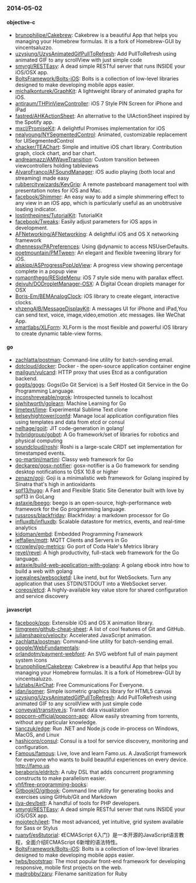 ### 2014-05-02

#### objective-c
* [brunophilipe/Cakebrew](https://github.com/brunophilipe/Cakebrew): Cakebrew is a beautiful App that helps you managing your Homebrew formulas. It is a fork of Homebrew-GUI by vincentsaluzzo.
* [uzysjung/UzysAnimatedGifPullToRefresh](https://github.com/uzysjung/UzysAnimatedGifPullToRefresh): Add PullToRefresh using animated GIF to any scrollView with just simple code
* [smyrgl/RESTEasy](https://github.com/smyrgl/RESTEasy): A dead simple RESTful server that runs INSIDE your iOS/OSX app.
* [BoltsFramework/Bolts-iOS](https://github.com/BoltsFramework/Bolts-iOS): Bolts is a collection of low-level libraries designed to make developing mobile apps easier.
* [michalkonturek/GraphKit](https://github.com/michalkonturek/GraphKit): A lightweight library of animated graphs for iOS.
* [antiraum/THPinViewController](https://github.com/antiraum/THPinViewController): iOS 7 Style PIN Screen for iPhone and iPad
* [fastred/AHKActionSheet](https://github.com/fastred/AHKActionSheet): An alternative to the UIActionSheet inspired by the Spotify app.
* [mxcl/PromiseKit](https://github.com/mxcl/PromiseKit): A delightful Promises implementation for iOS
* [nealyoung/NYSegmentedControl](https://github.com/nealyoung/NYSegmentedControl): Animated, customizable replacement for UISegmentedControl
* [xhacker/TEAChart](https://github.com/xhacker/TEAChart): Simple and intuitive iOS chart library. Contribution graph, clock chart, and bar chart.
* [andreamazz/AMWaveTransition](https://github.com/andreamazz/AMWaveTransition): Custom transition between viewcontrollers holding tableviews
* [AlvaroFranco/AFSoundManager](https://github.com/AlvaroFranco/AFSoundManager): iOS audio playing (both local and streaming) made easy
* [rubbercitywizards/KeyGrip](https://github.com/rubbercitywizards/KeyGrip): A remote pasteboard management tool with presentation notes for iOS and Mac.
* [facebook/Shimmer](https://github.com/facebook/Shimmer): An easy way to add a simple shimmering effect to any view in an iOS app, which is particularly useful as an unobtrusive loading indicator.
* [lostinthepines/TutorialKit](https://github.com/lostinthepines/TutorialKit): TutorialKit
* [facebook/Tweaks](https://github.com/facebook/Tweaks): Easily adjust parameters for iOS apps in development.
* [AFNetworking/AFNetworking](https://github.com/AFNetworking/AFNetworking): A delightful iOS and OS X networking framework
* [dhennessy/PAPreferences](https://github.com/dhennessy/PAPreferences): Using @dynamic to access NSUserDefaults.
* [poetmountain/PMTween](https://github.com/poetmountain/PMTween): An elegant and flexible tweening library for iOS.
* [alskipp/ASProgressPopUpView](https://github.com/alskipp/ASProgressPopUpView): A progress view showing percentage complete in a popup view 
* [romaonthego/RESideMenu](https://github.com/romaonthego/RESideMenu): iOS 7 style side menu with parallax effect.
* [deivuh/DODropletManager-OSX](https://github.com/deivuh/DODropletManager-OSX): A Digital Ocean droplets manager for OSX
* [Boris-Em/BEMAnalogClock](https://github.com/Boris-Em/BEMAnalogClock): iOS library to create elegant, interactive clocks.
* [xhzengAIB/MessageDisplayKit](https://github.com/xhzengAIB/MessageDisplayKit): A messages UI for iPhone and iPad,You can send text, voice, image,video,emotion .etc messages. like WeChat App.
* [xmartlabs/XLForm](https://github.com/xmartlabs/XLForm): XLForm is the most flexible and powerful iOS library to create dynamic table-view forms.

#### go
* [zachlatta/postman](https://github.com/zachlatta/postman): Command-line utility for batch-sending email.
* [dotcloud/docker](https://github.com/dotcloud/docker): Docker - the open-source application container engine
* [mailgun/vulcand](https://github.com/mailgun/vulcand): HTTP proxy that uses Etcd as a configuration backend.
* [gogits/gogs](https://github.com/gogits/gogs): Gogs(Go Git Service) is a Self Hosted Git Service in the Go Programming Language.
* [inconshreveable/ngrok](https://github.com/inconshreveable/ngrok): Introspected tunnels to localhost
* [sjwhitworth/golearn](https://github.com/sjwhitworth/golearn): Machine Learning for Go
* [limetext/lime](https://github.com/limetext/lime): Experimental Sublime Text clone
* [kelseyhightower/confd](https://github.com/kelseyhightower/confd): Manage local application configuration files using templates and data from etcd or consul
* [nelhage/gojit](https://github.com/nelhage/gojit): JIT code-generation in golang!
* [hybridgroup/gobot](https://github.com/hybridgroup/gobot): A Go framework/set of libraries for robotics and physical computing
* [soundcloud/roshi](https://github.com/soundcloud/roshi): Roshi is a large-scale CRDT set implementation for timestamped events.
* [go-martini/martini](https://github.com/go-martini/martini): Classy web framework for Go
* [deckarep/gosx-notifier](https://github.com/deckarep/gosx-notifier): gosx-notifier is a Go framework for sending desktop notifications to OSX 10.8 or higher
* [zenazn/goji](https://github.com/zenazn/goji): Goji is a minimalistic web framework for Golang inspired by Sinatra that's high in antioxidants
* [spf13/hugo](https://github.com/spf13/hugo): A Fast and Flexible Static Site Generator built with love by spf13 in GoLang
* [astaxie/beego](https://github.com/astaxie/beego): beego is an open-source, high-performance web framework for the Go programming language.
* [russross/blackfriday](https://github.com/russross/blackfriday): Blackfriday: a markdown processor for Go
* [influxdb/influxdb](https://github.com/influxdb/influxdb): Scalable datastore for metrics, events, and real-time analytics
* [kidoman/embd](https://github.com/kidoman/embd): Embedded Programming Framework
* [jeffallen/mqtt](https://github.com/jeffallen/mqtt): MQTT Clients and Servers in Go
* [rcrowley/go-metrics](https://github.com/rcrowley/go-metrics): Go port of Coda Hale's Metrics library
* [revel/revel](https://github.com/revel/revel): A high productivity, full-stack web framework for the Go language.
* [astaxie/build-web-application-with-golang](https://github.com/astaxie/build-web-application-with-golang): A golang ebook intro how to build a web with golang
* [joewalnes/websocketd](https://github.com/joewalnes/websocketd): Like inetd, but for WebSockets. Turn any application that uses STDIN/STDOUT into a WebSocket server.
* [coreos/etcd](https://github.com/coreos/etcd): A highly-available key value store for shared configuration and service discovery

#### javascript
* [facebook/pop](https://github.com/facebook/pop): Extensible iOS and OS X animation library.
* [tiimgreen/github-cheat-sheet](https://github.com/tiimgreen/github-cheat-sheet): A list of cool features of Git and GitHub.
* [julianshapiro/velocity](https://github.com/julianshapiro/velocity): Accelerated JavaScript animation.
* [zachlatta/postman](https://github.com/zachlatta/postman): Command-line utility for batch-sending email.
* [google/WebFundamentals](https://github.com/google/WebFundamentals): 
* [orlandotm/payment-webfont](https://github.com/orlandotm/payment-webfont): An SVG webfont full of main payment system icons
* [brunophilipe/Cakebrew](https://github.com/brunophilipe/Cakebrew): Cakebrew is a beautiful App that helps you managing your Homebrew formulas. It is a fork of Homebrew-GUI by vincentsaluzzo.
* [lulzlabs/AirChat](https://github.com/lulzlabs/AirChat): Free Communications For Everyone.
* [jdan/isomer](https://github.com/jdan/isomer): Simple isometric graphics library for HTML5 canvas
* [uzysjung/UzysAnimatedGifPullToRefresh](https://github.com/uzysjung/UzysAnimatedGifPullToRefresh): Add PullToRefresh using animated GIF to any scrollView with just simple code
* [conveyal/transitive.js](https://github.com/conveyal/transitive.js): Transit data visualization
* [popcorn-official/popcorn-app](https://github.com/popcorn-official/popcorn-app): Allow easily streaming from torrents, without any particular knowledge.
* [tjanczuk/edge](https://github.com/tjanczuk/edge): Run .NET and Node.js code in-process on Windows, MacOS, and Linux
* [hashicorp/consul](https://github.com/hashicorp/consul): Consul is a tool for service discovery, monitoring and configuration.
* [Famous/famous](https://github.com/Famous/famous): Live, love and learn Famo.us.  A JavaScript framework for everyone who wants to build beautiful experiences on every device. http://famo.us
* [beraboris/eldritch](https://github.com/beraboris/eldritch): A ruby DSL that adds concurrent programming constructs to make parallelism easier.
* [vhf/free-programming-books](https://github.com/vhf/free-programming-books): 
* [GitbookIO/gitbook](https://github.com/GitbookIO/gitbook): Command line utility for generating books and exercises using GitHub/Git and Markdown
* [ilya-dev/belt](https://github.com/ilya-dev/belt): A handful of tools for PHP developers.
* [smyrgl/RESTEasy](https://github.com/smyrgl/RESTEasy): A dead simple RESTful server that runs INSIDE your iOS/OSX app.
* [mojotech/jeet](https://github.com/mojotech/jeet): The most advanced, yet intuitive, grid system available for Sass or Stylus
* [ruanyf/es6tutorial](https://github.com/ruanyf/es6tutorial): 《ECMAScript 6入门》是一本开源的JavaScript语言教程，全面介绍ECMAScript 6新增的语法特性。
* [BoltsFramework/Bolts-iOS](https://github.com/BoltsFramework/Bolts-iOS): Bolts is a collection of low-level libraries designed to make developing mobile apps easier.
* [twbs/bootstrap](https://github.com/twbs/bootstrap): The most popular front-end framework for developing responsive, mobile first projects on the web.
* [madrobby/zaru](https://github.com/madrobby/zaru): Filename sanitization for Ruby
